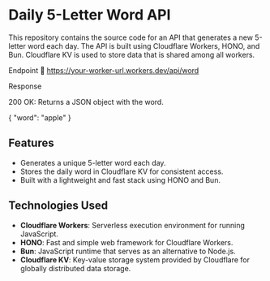 # Daily 5-Letter Word API

This repository contains the source code for an API that generates a new 5-letter word each day. The API is built using Cloudflare Workers, HONO, and Bun. Cloudflare KV is used to store data that is shared among all workers.

Endpoint
🚀 https://your-worker-url.workers.dev/api/word

Response

200 OK: Returns a JSON object with the word.

{
  "word": "apple"
}


## Features

- Generates a unique 5-letter word each day.
- Stores the daily word in Cloudflare KV for consistent access.
- Built with a lightweight and fast stack using HONO and Bun.

## Technologies Used

- **Cloudflare Workers**: Serverless execution environment for running JavaScript.
- **HONO**: Fast and simple web framework for Cloudflare Workers.
- **Bun**: JavaScript runtime that serves as an alternative to Node.js.
- **Cloudflare KV**: Key-value storage system provided by Cloudflare for globally distributed data storage.
